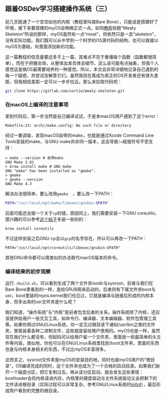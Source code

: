 ## 跟着OSDev学习搭建操作系统（三）

前几天跑通了一个空空如也的内核（教程里叫做Bare Bone），只能说是搭建好了环境，接下来要搭建的myOS会稍微正式一点。如同[教程](https://wiki.osdev.org/Meaty_Skeleton)标题“Meaty Skeleton”所说的那样，myOS虽然有一点“meat”，但依然只是一具“skeleton”，没有实际功能。我们既可以从中学到一个科学的OS源代码的结构，也可以直接以myOS为基础，向里面添加新的功能。

这一篇教程的信息量要远多于上一篇，其难点不在于看懂每个函数（函数都很简单），而在于把握全局，从整体出发去体会细节。这么说可能有点抽象，但我个人感觉这是搞OS最需要培养的一种感觉。所以，本文会非常详细地记录自己遇到的每一个疑惑，并尝试去解答它们。虽然我现在离成为真正的OS开发者还有很大差距，但我相信差距一定可以一步步拉近。那么来拉取代码吧：

```bash
git clone https://gitlab.com/sortie/meaty-skeleton.git
```

### 在macOS上编译的注意事项

拿到代码后，第一步当然是自己编译试试，于是本macOS用户遇到了这个error：

```
Makefile:23: arch//make.config: No such file or directory
```

经过一番调查，发现macOS自带的make，也就是通过Xcode Command Line Tools安装的make，与GNU make并非同一版本，这会导致`!=`赋值符号不受支持：

```
> make --version # 自带make
GNU Make 3.81
> brew install make # GNU make
GNU "make" has been installed as "gmake".
> gmake
> gmake --version
GNU Make 4.3
```

解决办法很简单，要么改用`gmake	`，要么改一下PATH：

```bash
PATH="/usr/local/opt/make/libexec/gnubin:$PATH"
```

后面可能还会报一个关于`cp`的错，原因同上，我们需要安装一下GNU coreutils，感兴趣的可以参考[这个帖子](https://apple.stackexchange.com/questions/69223/how-to-replace-mac-os-x-utilities-with-gnu-core-utilities)多装一些别的：

```
brew install coreutils
```

不过这样安装之后GNU cp会以`gcp`的名字存在，所以可以再改一下PATH：

```
PATH="/usr/local/opt/coreutils/libexec/gnubin:$PATH"
```

其他GNU命令都可以用类似的办法取代macOS版本的命令。

### 编译结果的初步观察

运行`./build.sh`，可以看到生成了两个文件夹isodir与sysroot，前者与我们在Bare Bone里看到的一样，是给GRUB用来启动的，后者则有下属文件夹boot与usr。boot里装的myos.kernel我们也见过，它就是编译与链接后形成的内核本身，但多出来的usr文件夹是什么呢？

我们知道，“操作系统”与“内核”是前者包含后者的关系。操作系统除了内核，还应该提供给用户一些交互工具，如命令行、编译器、文本编辑器、软件包管理工具等。如果你用过GNU/Linux系统，你一定见过根目录下诸如/usr/bin之类的文件夹，里面装着各种二进制文件，这些就是留给用户使用的。myOS也是一样，虽然现在我们什么都没有，但起码可以给用户留一个文件夹，里面放一些最简单的头文件等内容。类似地，你也可以在GNU/Linux系统里找到/boot文件夹，里面的东西也是与内核本身相关的东西，不过比myOS丰富得多。

总而言之，sysroot文件夹是myOS的安装目的地，同时也是myOS用户的“根目录“。OS编译完成的同时，这个文件夹也成为了一个合格的启动目录。如果我们新开一个磁盘分区，把它复制过去，再从该分区启动，就会发生这些事情：bootloader会将内核读进内存，内核里的硬盘驱动与文件系统驱动又会把剩下的文件读进根目录（实际过程可以非常复杂，参考GNU/Linux系统的[initrd](https://en.wikipedia.org/wiki/Initial_ramdisk)），最后形成用户看到的完整的根目录。
